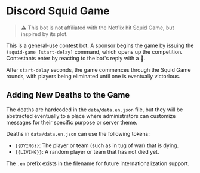 # Discord Squid Game

> ⚠️ This bot is not affiliated with the Netflix hit Squid Game, but inspired by its plot.

This is a general-use contest bot. A sponsor begins the game by issuing the
`!squid-game [start-delay]` command, which opens up the competition. Contestants
enter by reacting to the bot's reply with a 🦑.

After `start-delay` seconds, the game commences through the Squid Game rounds, with
players being eliminated until one is eventually victorious.

## Adding New Deaths to the Game

The deaths are hardcoded in the `data/data.en.json` file, but they
will be abstracted eventually to a place where administrators can customize messages
for their specific purpose or server theme.

Deaths in `data/data.en.json` can use the following tokens:

* `{{DYING}}`: The player or team (such as in tug of war) that is dying.
* `{{LIVING}}`: A random player or team that has not died yet.

The `.en` prefix exists in the filename for future internationalization support.
